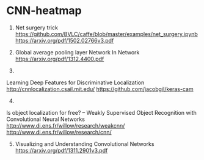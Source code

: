 # CNN-heatmap


1. Net surgery trick
https://github.com/BVLC/caffe/blob/master/examples/net_surgery.ipynb
https://arxiv.org/pdf/1502.02766v3.pdf

2. Global average pooling layer
Network In Network
https://arxiv.org/pdf/1312.4400.pdf

3. 
Learning Deep Features for Discriminative Localization
http://cnnlocalization.csail.mit.edu/
https://github.com/jacobgil/keras-cam

4. 
Is object localization for free? – Weakly Supervised Object Recognition with Convolutional Neural Networks
http://www.di.ens.fr/willow/research/weakcnn/
http://www.di.ens.fr/willow/research/cnn/

5. Visualizing and Understanding Convolutional Networks
https://arxiv.org/pdf/1311.2901v3.pdf
